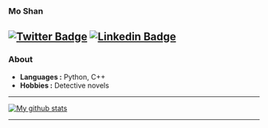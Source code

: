 ### Mo Shan  
[![Twitter Badge](https://img.shields.io/badge/-Mo_Shan-1ca0f1?style=flat-square&logo=twitter&logoColor=white&link=https://twitter.com/MoShan70924795)](https://twitter.com/MoShan70924795)  [![Linkedin Badge](https://img.shields.io/badge/-Mo_Shan-blue?style=flat-square&logo=Linkedin&logoColor=white&link=https://www.linkedin.com/in/mo-shan-21393452//)](https://www.linkedin.com/in/mo-shan-21393452/)
---------------------------------------------------------------------------------------------------------------------------------------------------------------------------------

### About

-  **Languages :** Python, C++
-  **Hobbies :** Detective novels 

---------------------------------------------------------------------------------------------------------------------------------------------------------------------------------

[![My github stats](https://github-readme-stats.vercel.app/api?username=moshanATucsd)](https://github.com/moshanATucsd/github-readme-stats)

---------------------------------------------------------------------------------------------------------------------------------------------------------------------------------


